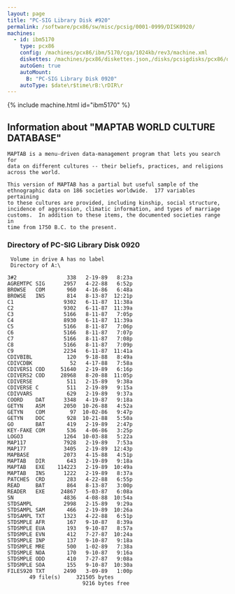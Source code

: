 ```yaml
---
layout: page
title: "PC-SIG Library Disk #920"
permalink: /software/pcx86/sw/misc/pcsig/0001-0999/DISK0920/
machines:
  - id: ibm5170
    type: pcx86
    config: /machines/pcx86/ibm/5170/cga/1024kb/rev3/machine.xml
    diskettes: /machines/pcx86/diskettes.json,/disks/pcsigdisks/pcx86/diskettes.json
    autoGen: true
    autoMount:
      B: "PC-SIG Library Disk 0920"
    autoType: $date\r$time\rB:\rDIR\r
---
```


{% include machine.html id="ibm5170" %}

## Information about "MAPTAB WORLD CULTURE DATABASE"

    MAPTAB is a menu-driven data-management program that lets you search for
    data on different cultures -- their beliefs, practices, and religions
    across the world.
    
    This version of MAPTAB has a partial but useful sample of the
    ethnographic data on 186 societies worldwide.  177 variables pertaining
    to these cultures are provided, including kinship, social structure,
    incidence of aggression, climatic information, and types of marriage
    customs.  In addition to these items, the documented societies range in
    time from 1750 B.C. to the present.

### Directory of PC-SIG Library Disk 0920

     Volume in drive A has no label
     Directory of A:\

    3#2                338   2-19-89   8:23a
    AGREMTPC SIG      2957   4-22-88   6:52p
    BROWSE   COM       960   4-16-86   6:48a
    BROWSE   INS       814   8-13-87  12:21p
    C1                9302   6-11-87  11:38a
    C2                9302   6-11-87  11:39a
    C3                5166   8-11-87   7:05p
    C4                8930   6-11-87  11:39a
    C5                5166   8-11-87   7:06p
    C6                5166   8-11-87   7:07p
    C7                5166   8-11-87   7:08p
    C8                5166   8-11-87   7:09p
    C9                2234   6-11-87  11:41a
    CDIVBIBL           120   9-18-88   8:49a
    CDIVCDBK            52   4-17-88   7:58a
    CDIVERS1 COD     51640   2-19-89   6:16p
    CDIVERS2 COD     28968   8-20-88  11:05p
    CDIVERSE           511   2-15-89   9:38a
    CDIVERSE C         511   2-19-89   9:15a
    CDIVVARS           629   2-19-89   9:37a
    COORD    DAT      3348   4-19-87   9:18a
    GETYN    ASM      2050  10-26-88   4:52a
    GETYN    COM        97  10-02-86   9:47p
    GETYN    DOC       928  10-21-88   5:50a
    GO       BAT       419   2-19-89   2:47p
    KEY-FAKE COM       536   4-06-86   3:25p
    LOGO3             1264  10-03-88   5:22a
    MAP117            7928   2-19-89   7:53a
    MAP177            3405   2-19-89  12:43p
    MAPBASE           2073   4-15-88   4:51p
    MAPTAB   DIR       643   2-19-89   9:18a
    MAPTAB   EXE    114223   2-19-89  10:49a
    MAPTAB   INS      1222   2-19-89   8:37a
    PATCHES  CRD       283   4-22-88   6:55p
    READ     BAT       864   8-13-87   3:00p
    READER   EXE     24867   5-03-87   6:08a
    SN                4836   4-08-88  10:54a
    STDSAMPL          2998   2-15-89   9:29a
    STDSAMPL SAM       466   2-19-89  10:26a
    STDSAMPL TXT      1323   4-22-88   6:51p
    STDSMPLE AFR       167   9-10-87   8:39a
    STDSMPLE EUA       193   9-10-87   8:57a
    STDSMPLE EVN       412   7-27-87  10:24a
    STDSMPLE INP       137   9-10-87   9:18a
    STDSMPLE MRE       500   1-02-89   7:38a
    STDSMPLE NOA       170   9-10-87   9:16a
    STDSMPLE ODD       410   7-27-87   9:08a
    STDSMPLE SOA       155   9-10-87  10:30a
    FILES920 TXT      2490   3-09-89   1:00p
           49 file(s)     321505 bytes
                            9216 bytes free
